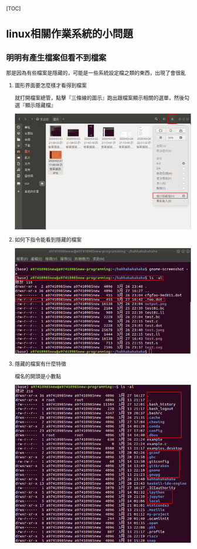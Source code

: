 [TOC]







# linux相關作業系統的小問題

## 明明有產生檔案但看不到檔案

那是因為有些檔案是隱藏的，可能是一些系統設定檔之類的東西，出現了會很亂

1. 圖形界面要怎麼樣才看得到檔案

   就打開檔案總管，點擊『三條線的圖示』跑出跟檔案顯示相關的選單，然後勾選『顯示隱藏檔』

   ![2020-03-27 17-01-06 的螢幕擷圖](linux%E7%9B%B8%E9%97%9C%E4%BD%9C%E6%A5%AD%E7%B3%BB%E7%B5%B1%E7%9A%84%E5%B0%8F%E5%95%8F%E9%A1%8C.assets/2020-03-27%2017-01-06%20%E7%9A%84%E8%9E%A2%E5%B9%95%E6%93%B7%E5%9C%96-1585301484210.png)

2. 如何下指令能看到隱藏的檔案

   ![2020-03-27 17-07-06 的螢幕擷圖](linux%E7%9B%B8%E9%97%9C%E4%BD%9C%E6%A5%AD%E7%B3%BB%E7%B5%B1%E7%9A%84%E5%B0%8F%E5%95%8F%E9%A1%8C.assets/2020-03-27%2017-07-06%20%E7%9A%84%E8%9E%A2%E5%B9%95%E6%93%B7%E5%9C%96-1585301494068.png)

3. 隱藏的檔案有什麼特徵

   檔名的開頭是小數點

   ![2020-03-27 17-10-26 的螢幕擷圖](linux%E7%9B%B8%E9%97%9C%E4%BD%9C%E6%A5%AD%E7%B3%BB%E7%B5%B1%E7%9A%84%E5%B0%8F%E5%95%8F%E9%A1%8C.assets/2020-03-27%2017-10-26%20%E7%9A%84%E8%9E%A2%E5%B9%95%E6%93%B7%E5%9C%96-1585301500769.png)

